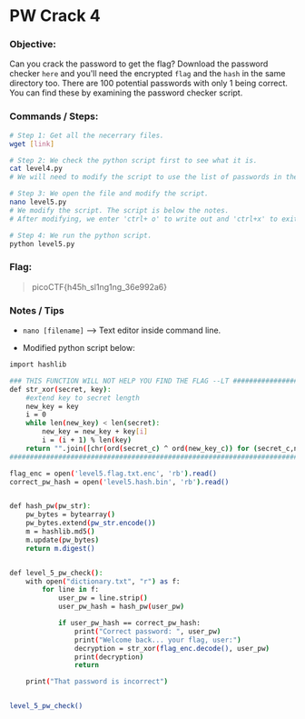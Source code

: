 # PW Crack 4

### Objective:

Can you crack the password to get the flag?
Download the password checker `here` and you'll need the encrypted `flag` and the `hash` in the same directory too.
There are 100 potential passwords with only 1 being correct. You can find these by examining the password checker script.

### Commands / Steps:

```bash
# Step 1: Get all the necerrary files. 
wget [link]

# Step 2: We check the python script first to see what it is.
cat level4.py
# We will need to modify the script to use the list of passwords in the dictionary.txt file.

# Step 3: We open the file and modify the script.
nano level5.py
# We modify the script. The script is below the notes.
# After modifying, we enter 'ctrl+ o' to write out and 'ctrl+x' to exit.

# Step 4: We run the python script.
python level5.py
```

### Flag:

> picoCTF{h45h_sl1ng1ng_36e992a6}

### Notes / Tips

- `nano [filename]` --> Text editor inside command line.

- Modified python script below:
```bash
import hashlib

### THIS FUNCTION WILL NOT HELP YOU FIND THE FLAG --LT ########################
def str_xor(secret, key):
    #extend key to secret length
    new_key = key
    i = 0
    while len(new_key) < len(secret):
        new_key = new_key + key[i]
        i = (i + 1) % len(key)        
    return "".join([chr(ord(secret_c) ^ ord(new_key_c)) for (secret_c,new_key_c) in zip(secret,new_key)])
###############################################################################

flag_enc = open('level5.flag.txt.enc', 'rb').read()
correct_pw_hash = open('level5.hash.bin', 'rb').read()


def hash_pw(pw_str):
    pw_bytes = bytearray()
    pw_bytes.extend(pw_str.encode())
    m = hashlib.md5()
    m.update(pw_bytes)
    return m.digest()


def level_5_pw_check():
    with open("dictionary.txt", "r") as f:
        for line in f:
            user_pw = line.strip()
            user_pw_hash = hash_pw(user_pw)

            if user_pw_hash == correct_pw_hash:
                print("Correct password: ", user_pw)
                print("Welcome back... your flag, user:")
                decryption = str_xor(flag_enc.decode(), user_pw)
                print(decryption)
                return

    print("That password is incorrect")


level_5_pw_check()
```



